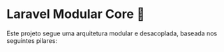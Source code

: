 # Laravel Modular Core 🧱

Este projeto segue uma arquitetura modular e desacoplada, baseada nos seguintes pilares:
